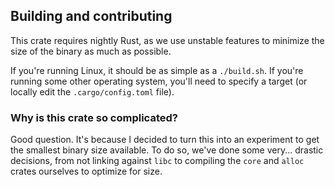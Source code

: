 ## Building and contributing

This crate requires nightly Rust, as we use unstable features to minimize the
size of the binary as much as possible.

If you're running Linux, it should be as simple as a `./build.sh`. If you're
running some other operating system, you'll need to specify a target (or locally
edit the `.cargo/config.toml` file).

### Why is this crate so complicated?

Good question. It's because I decided to turn this into an experiment to get the
smallest binary size available. To do so, we've done some very... drastic
decisions, from not linking against `libc` to compiling the `core` and `alloc`
crates ourselves to optimize for size.
